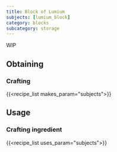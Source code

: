 ```yaml
---
title: Block of Lumium
subjects: [lumium_block]
category: blocks
subcategory: storage
---
```


WIP

Obtaining
---------

### Crafting
{{<recipe_list makes_param="subjects">}}


Usage
-----

### Crafting ingredient
{{<recipe_list uses_param="subjects">}}
